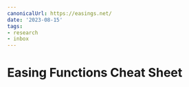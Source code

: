 ```yaml
---
canonicalUrl: https://easings.net/
date: '2023-08-15'
tags:
- research
- inbox
---
```


# Easing Functions Cheat Sheet